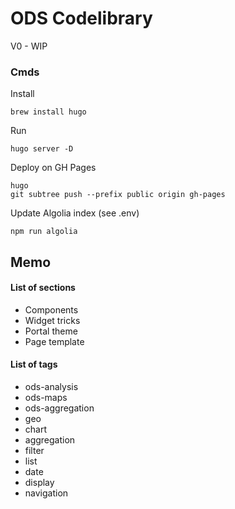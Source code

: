 # ODS Codelibrary

V0 - WIP

### Cmds

Install
```shell script
brew install hugo
```

Run 
```shell script
hugo server -D
```

Deploy on GH Pages
```shell script
hugo
git subtree push --prefix public origin gh-pages
```

Update Algolia index (see .env)
```shell script
npm run algolia
```


## Memo

#### List of sections

- Components
- Widget tricks
- Portal theme
- Page template

#### List of tags

- ods-analysis
- ods-maps
- ods-aggregation
- geo
- chart
- aggregation
- filter
- list
- date
- display
- navigation